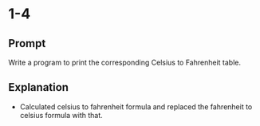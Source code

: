 # 1-4

## Prompt
Write a program to print the corresponding Celsius to Fahrenheit table.

## Explanation
- Calculated celsius to fahrenheit formula and replaced the fahrenheit to celsius formula with that.
